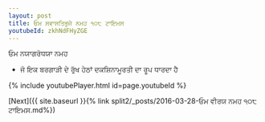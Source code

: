 ```yaml
---
layout: post
title: ਓਮ ਸਵਾਸਤਿਭੁਜੇ ਨਮਹ ੧੦੮ ਟਾਇਮਸ
youtubeId: zkhNdFHyZGE
---
```

 
 
 ਓਮ ਨਯਾਗਰੋਧਯਾ ਨਮਹ  
 
 -  ਜੋ ਇਕ ਬਰਗਾੜੀ ਦੇ ਰੁੱਖ ਹੇਠਾਂ ਦਕਸ਼ਿਨਾਮੂਰਤੀ ਦਾ ਰੂਪ ਧਾਰਦਾ ਹੈ 
 
  
 
  
 
 
 
 
 
 


{% include youtubePlayer.html id=page.youtubeId %}
 
[Next]({{ site.baseurl }}{% link  split2/_posts/2016-03-28-ਓਮ ਵੀਰਯ ਨਮਹ ੧੦੮ ਟਾਇਮਸ.md%})
 
